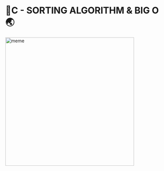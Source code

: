 # :t-rex:C - SORTING ALGORITHM & BIG O:earth_asia:

<img align="center" alt="meme" width="400" src="https://th.bing.com/th/id/R.5bb3ed026d44735582399325747d7e5d?rik=Z78gqey3inzztQ&pid=ImgRaw&r=0">


